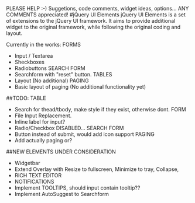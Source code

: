PLEASE HELP :-)
Suggetions, code comments, widget ideas, options... ANY COMMENTS appreciated!
#jQuery UI Elements
jQuery UI Elements is a set of extensions to the jQuery UI framework.
It aims to provide additional widget to the original framework, while following the original coding and layout.

Currently in the works:
FORMS
* Input / Textarea
* Sheckboxes
* Radiobuttons
SEARCH FORM
* Searchform with "reset" button.
TABLES
* Layout (No additional)
 PAGING
 * Basic layout of paging (No additional functionality yet)
 
##TODO:
TABLE
* Search for thead/tbody, make style if they exist, otherwise dont.
FORM
* File Input Replacement.
* Inline label for input?
* Radio/Checkbox DISABLED...
SEARCH FORM
* Button instead of submit, would add icon support
PAGING
* Add actually paging or?

##NEW ELEMENTS UNDER CONSIDERATION
* Widgetbar
* Extend Overlay with Resize to fullscreen, Minimize to tray, Collapse, 
* RICH TEXT EDITOR
* NOTIFICATIONS
* Implement TOOLTIPS, should input contain tooltip??
* Implement AutoSuggest to Searchform